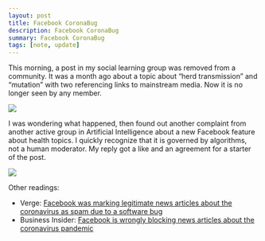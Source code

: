 ```yaml
---
layout: post
title: Facebook CoronaBug
description: Facebook CoronaBug
summary: Facebook CoronaBug
tags: [note, update]
---
```


This morning, a post in my social learning group was removed from a community. It was a month ago about a topic about “herd transmission” and “mutation” with two referencing links to mainstream media. Now it is no longer seen by any member.

![](https://emmablogimg.s3.amazonaws.com/Selection_014.png)

I was wondering what happened, then found out another complaint from another active group in Artificial Intelligence about a new Facebook feature about health topics.
I quickly recognize that it is governed by algorithms, not a human moderator. My reply got a like and an agreement for a starter of the post.

![](https://emmablogimg.s3.amazonaws.com/Selection_015.png)

Other readings:
* Verge: [Facebook was marking legitimate news articles about the coronavirus as spam due to a software bug](https://www.google.com/url?q=https%3A%2F%2Fwww.theverge.com%2F2020%2F3%2F17%2F21184445%2Ffacebook-marking-coronavirus-posts-spam-misinformation-covid-19&sa=D&sntz=1&usg=AFQjCNG9bHffCBliOFSl79qLaRwcl-nspg)
* Business Insider:  [Facebook is wrongly blocking news articles about the coronavirus pandemic](https://www.google.com/url?q=https%3A%2F%2Fwww.businessinsider.com%2Ffacebook-blocking-coronavirus-articles-bug-2020-3&sa=D&sntz=1&usg=AFQjCNF7Fwepr7bwvxWXuWktsDDBa9n_wA)
